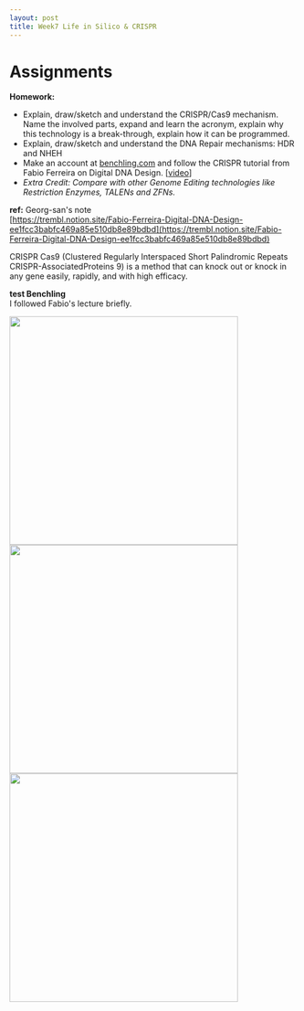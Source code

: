 ```yaml
---
layout: post
title: Week7 Life in Silico & CRISPR
---
```


# Assignments  
**Homework:**  
- Explain, draw/sketch and understand the CRISPR/Cas9 mechanism. Name the involved parts, expand and learn the acronym, explain why this technology is a break-through, explain how it can be programmed.  
- Explain, draw/sketch and understand the DNA Repair mechanisms: HDR and NHEH  
- Make an account at [benchling.com](http://benchling.com/) and follow the CRISPR tutorial from Fabio Ferreira on Digital DNA Design. [[video](https://vimeo.com/696442612)]  
- *Extra Credit: Compare with other Genome Editing technologies like Restriction Enzymes, TALENs and ZFNs.*  
  
**ref:** Georg-san's note  
[https://trembl.notion.site/Fabio-Ferreira-Digital-DNA-Design-ee1fcc3babfc469a85e510db8e89bdbd](https://trembl.notion.site/Fabio-Ferreira-Digital-DNA-Design-ee1fcc3babfc469a85e510db8e89bdbd)   
   

CRISPR Cas9 (Clustered Regularly Interspaced Short Palindromic Repeats CRISPR-AssociatedProteins 9) is a method that can knock out or knock in any gene easily, rapidly, and with high efficacy.   
  
**test Benchling**  
I followed Fabio's lecture briefly.   
   
<img src="{{ site.baseurl }}/images/week7sum-01.png" alt="" width="400"/>   
<img src="{{ site.baseurl }}/images/week7sum-02.png" alt="" width="400"/>   
<img src="{{ site.baseurl }}/images/week7sum-03.png" alt="" width="400"/>   